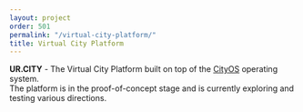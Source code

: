 ```yaml
---
layout: project
order: 501
permalink: "/virtual-city-platform/"
title: Virtual City Platform
---
```


**UR.CITY** - The Virtual City Platform built on top of the [CityOS] operating system.  
The platform is in the proof-of-concept stage and is currently exploring and testing various directions.


[CityOS]: https://cityos.dev/
